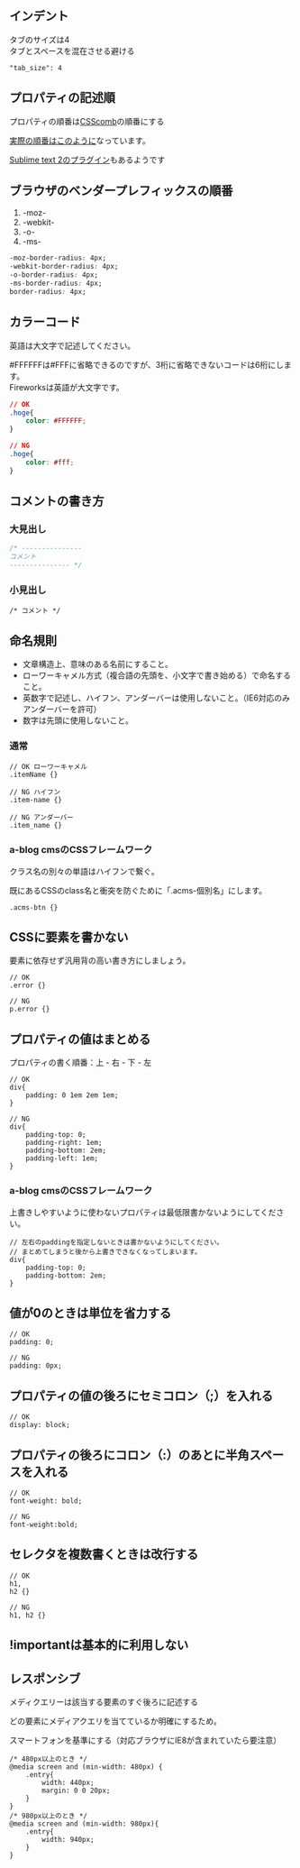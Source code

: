 ## インデント

タブのサイズは4  
タブとスペースを混在させる避ける

```
"tab_size": 4
```

## プロパティの記述順

プロパティの順番は[CSScomb](https://github.com/csscomb/csscomb.js)の順番にする

[実際の順番はこのように](https://github.com/csscomb/csscomb.js/blob/master/config/csscomb.json)なっています。

[Sublime text 2のプラグイン](http://dev.classmethod.jp/tool/csscomb/)もあるようです

## ブラウザのベンダープレフィックスの順番

1.  -moz-
2.  -webkit-
3.  -o-
4.  -ms-

```css
-moz-border-radius: 4px;
-webkit-border-radius: 4px;
-o-border-radius: 4px;
-ms-border-radius: 4px;
border-radius: 4px;
```

## カラーコード

英語は大文字で記述してください。

\#FFFFFFは#FFFに省略できるのですが、3桁に省略できないコードは6桁にします。  
Fireworksは英語が大文字です。

```css
// OK
.hoge{
    color: #FFFFFF;
}

// NG
.hoge{
    color: #fff;
}
```

## コメントの書き方

### 大見出し
```css
/* ---------------
コメント
--------------- */
```

### 小見出し
```
/* コメント */
```

## 命名規則

* 文章構造上、意味のある名前にすること。
* ローワーキャメル方式（複合語の先頭を、小文字で書き始める）で命名すること。
* 英数字で記述し、ハイフン、アンダーバーは使用しないこと。（IE6対応のみアンダーバーを許可）
* 数字は先頭に使用しないこと。

### 通常
```
// OK ローワーキャメル
.itemName {}

// NG ハイフン
.item-name {}

// NG アンダーバー
.item_name {}
```

### a-blog cmsのCSSフレームワーク

クラス名の別々の単語はハイフンで繋ぐ。

既にあるCSSのclass名と衝突を防ぐために「.acms-個別名」にします。

```
.acms-btn {}
```

## CSSに要素を書かない

要素に依存せず汎用背の高い書き方にしましょう。

```
// OK
.error {}

// NG
p.error {}
```

## プロパティの値はまとめる

プロパティの書く順番：上 - 右 - 下 - 左

```
// OK
div{
    padding: 0 1em 2em 1em;
}

// NG
div{
    padding-top: 0;
    padding-right: 1em;
    padding-bottom: 2em;
    padding-left: 1em;
}
```

### a-blog cmsのCSSフレームワーク

上書きしやすいように使わないプロパティは最低限書かないようにしてください。

```
// 左右のpaddingを指定しないときは書かないようにしてください。
// まとめてしまうと後から上書きできなくなってしまいます。
div{
    padding-top: 0;
    padding-bottom: 2em;
}
```

## 値が0のときは単位を省力する

```
// OK
padding: 0;

// NG
padding: 0px;
```

## プロパティの値の後ろにセミコロン（;）を入れる

```
// OK
display: block;
```

## プロパティの後ろにコロン（:）のあとに半角スペースを入れる

```
// OK
font-weight: bold;

// NG
font-weight:bold;
```

## セレクタを複数書くときは改行する

```
// OK
h1,
h2 {}

// NG
h1, h2 {}
```

## !importantは基本的に利用しない

## レスポンシブ

メディクエリーは該当する要素のすぐ後ろに記述する

どの要素にメディアクエリを当てているか明確にするため。

スマートフォンを基準にする（対応ブラウザにIE8が含まれていたら要注意）

```
/* 480px以上のとき */
@media screen and (min-width: 480px) {
	.entry{
		width: 440px;
		margin: 0 0 20px;
	}
}
/* 980px以上のとき */
@media screen and (min-width: 980px){
	.entry{
		width: 940px;
	}
}
```